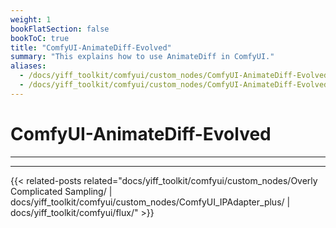 ```yaml
---
weight: 1
bookFlatSection: false
bookToC: true
title: "ComfyUI-AnimateDiff-Evolved"
summary: "This explains how to use AnimateDiff in ComfyUI."
aliases:
  - /docs/yiff_toolkit/comfyui/custom_nodes/ComfyUI-AnimateDiff-Evolved/
  - /docs/yiff_toolkit/comfyui/custom_nodes/ComfyUI-AnimateDiff-Evolved
---
```


<!--markdownlint-disable MD025 MD033 MD038 -->

# ComfyUI-AnimateDiff-Evolved

---

---

<!--
HUGO_SEARCH_EXCLUDE_START
-->
{{< related-posts related="docs/yiff_toolkit/comfyui/custom_nodes/Overly Complicated Sampling/ | docs/yiff_toolkit/comfyui/custom_nodes/ComfyUI_IPAdapter_plus/ | docs/yiff_toolkit/comfyui/flux/" >}}
<!--
HUGO_SEARCH_EXCLUDE_END
-->
